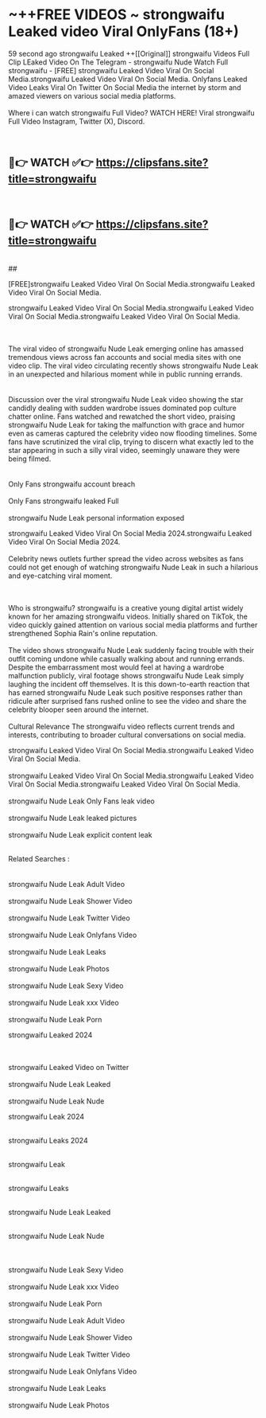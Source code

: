# ~++FREE VIDEOS ~ strongwaifu Leaked video Viral OnlyFans (18+)<br>


59 second ago strongwaifu Leaked ++[[Original]] strongwaifu Videos Full Clip LEaked Video On The Telegram  - strongwaifu Nude  Watch Full strongwaifu - [FREE] strongwaifu Leaked Video Viral On Social Media.strongwaifu Leaked Video Viral On Social Media.   Onlyfans Leaked Video Leaks Viral On Twitter On Social Media the internet by storm and amazed viewers on various social media platforms. <br><br>
Where i can watch strongwaifu Full Video? WATCH HERE! Viral strongwaifu Full Video Instagram, Twitter (X), Discord. <br>


 <br>

##  🔴👉 WATCH ✅👉  <a href="https://clipsfans.site?title=strongwaifu&ref=git">https://clipsfans.site?title=strongwaifu</a> <br>
  <br>

##  🔴👉 WATCH ✅👉  <a href="https://clipsfans.site?title=strongwaifu&ref=git">https://clipsfans.site?title=strongwaifu</a> <br>
  <br>
  ##



[FREE]strongwaifu Leaked Video Viral On Social Media.strongwaifu Leaked Video Viral On Social Media. <br>

strongwaifu Leaked Video Viral On Social Media.strongwaifu Leaked Video Viral On Social Media.strongwaifu Leaked Video Viral On Social Media. <br>


  <br>

  <br>
The viral video of strongwaifu Nude Leak emerging online has amassed tremendous views across fan accounts and social media sites with one video clip. The viral video circulating recently shows strongwaifu Nude Leak in an unexpected and hilarious moment while in public running errands.<br>
<br>


<br>
Discussion over the viral strongwaifu Nude Leak video showing the star candidly dealing with sudden wardrobe issues dominated pop culture chatter online. Fans watched and rewatched the short video, praising strongwaifu Nude Leak for taking the malfunction with grace and humor even as cameras captured the celebrity video now flooding timelines. Some fans have scrutinized the viral clip, trying to discern what exactly led to the star appearing in such a silly viral video, seemingly unaware they were being filmed.<br>
<br>
<br> 
Only Fans strongwaifu account breach<br>
<br>
Only Fans strongwaifu leaked Full <br>
<br>
strongwaifu Nude Leak personal information exposed<br>

strongwaifu Leaked Video Viral On Social Media 2024.strongwaifu Leaked Video Viral On Social Media 2024. <br>
<br>
Celebrity news outlets further spread the video across websites as fans could not get enough of watching strongwaifu Nude Leak in such a hilarious and eye-catching viral moment.<br>
<br>

<br>
Who is strongwaifu? strongwaifu is a creative young digital artist widely known for her amazing strongwaifu videos. Initially shared on TikTok, the video quickly gained attention on various social media platforms and further strengthened Sophia Rain's online reputation.<br>
<br>
The video shows strongwaifu Nude Leak suddenly facing trouble with their outfit coming undone while casually walking about and running errands. Despite the embarrassment most would feel at having a wardrobe malfunction publicly, viral footage shows strongwaifu Nude Leak simply laughing the incident off themselves. It is this down-to-earth reaction that has earned strongwaifu Nude Leak such positive responses rather than ridicule after surprised fans rushed online to see the video and share the celebrity blooper seen around the internet.<br>
<br>
Cultural Relevance The strongwaifu video reflects current trends and interests, contributing to broader cultural conversations on social media.<br>

strongwaifu Leaked Video Viral On Social Media.strongwaifu Leaked Video Viral On Social Media.<br>
<br>
strongwaifu Leaked Video Viral On Social Media.strongwaifu Leaked Video Viral On Social Media.strongwaifu Leaked Video Viral On Social Media.<br>
<br>
strongwaifu Nude Leak Only Fans leak video<br>
<br>
strongwaifu Nude Leak leaked pictures<br>
<br>
strongwaifu Nude Leak explicit content leak<br>


<br>
Related Searches :<br>
<br>

<br>
strongwaifu Nude Leak Adult Video<br>
<br>
strongwaifu Nude Leak Shower Video<br>
<br>
strongwaifu Nude Leak Twitter Video<br>
<br>
strongwaifu Nude Leak Onlyfans Video<br>
<br>
strongwaifu Nude Leak Leaks<br>
<br>
strongwaifu Nude Leak Photos<br>

<br>
strongwaifu Nude Leak Sexy Video<br>
<br>
strongwaifu Nude Leak xxx Video<br>
<br>
strongwaifu Nude Leak Porn<br>

strongwaifu  Leaked 2024 <br> <br>
<br>

strongwaifu Leaked Video on Twitter <br>
<br>
strongwaifu Nude Leak Leaked<br>
<br>
strongwaifu Nude Leak Nude<br>


strongwaifu  Leak 2024 <br> <br>



strongwaifu  Leaks 2024 <br> <br>



 
strongwaifu  Leak<br> <br>



strongwaifu  Leaks<br> <br>


strongwaifu Nude Leak Leaked<br> <br>

strongwaifu Nude Leak Nude<br> <br>
<br> <br>
strongwaifu Nude Leak Sexy Video
<br> <br>
strongwaifu Nude Leak xxx Video
<br> <br>
strongwaifu Nude Leak Porn
<br> <br>
strongwaifu Nude Leak Adult Video
<br> <br>
strongwaifu Nude Leak Shower Video
<br> <br>
strongwaifu Nude Leak Twitter Video
<br> <br>
strongwaifu Nude Leak Onlyfans Video
<br> <br>
strongwaifu Nude Leak Leaks
<br> <br>
strongwaifu Nude Leak Photos






</p>




 



</p>










